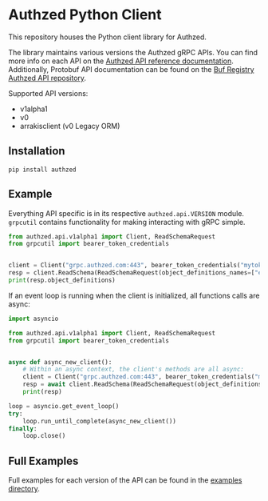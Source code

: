 # Authzed Python Client

This repository houses the Python client library for Authzed.

The library maintains various versions the Authzed gRPC APIs.
You can find more info on each API on the [Authzed API reference documentation].
Additionally, Protobuf API documentation can be found on the [Buf Registry Authzed API repository].

[Authzed API Reference documentation]: https://docs.authzed.com/reference/api
[Buf Registry Authzed API repository]: https://buf.build/authzed/api/docs/main

Supported API versions:
- v1alpha1
- v0
- arrakisclient (v0 Legacy ORM)

## Installation

```
pip install authzed
```

## Example

Everything API specific is in its respective `authzed.api.VERSION` module.
`grpcutil` contains functionality for making interacting with gRPC simple.

```python
from authzed.api.v1alpha1 import Client, ReadSchemaRequest
from grpcutil import bearer_token_credentials


client = Client("grpc.authzed.com:443", bearer_token_credentials("mytoken"))
resp = client.ReadSchema(ReadSchemaRequest(object_definitions_names=["example/user"]))
print(resp.object_definitions)
```

If an event loop is running when the client is initialized, all functions calls are async:

```python
import asyncio

from authzed.api.v1alpha1 import Client, ReadSchemaRequest
from grpcutil import bearer_token_credentials


async def async_new_client():
    # Within an async context, the client's methods are all async:
    client = Client("grpc.authzed.com:443", bearer_token_credentials("mytoken"))
    resp = await client.ReadSchema(ReadSchemaRequest(object_definitions_names=["example/user"]))
    print(resp)

loop = asyncio.get_event_loop()
try:
    loop.run_until_complete(async_new_client())
finally:
    loop.close()
```

## Full Examples

Full examples for each version of the API can be found in the [examples directory](examples).
